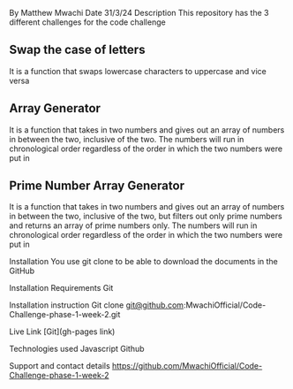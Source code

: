 By Matthew Mwachi
Date 31/3/24
Description
This repository has the 3 different challenges for the code challenge

## Swap the case of letters
It is a function that swaps lowercase characters to uppercase and vice versa

## Array Generator
It is a function that takes in two numbers and gives out an array of numbers in between the two, inclusive of the two. The numbers will run in chronological order regardless of the order in which the two numbers were put in

## Prime Number Array Generator
It is a function that takes in two numbers and gives out an array of numbers in between the two, inclusive of the two, but filters out only prime numbers and returns an array of prime numbers only. The numbers will run in chronological order regardless of the order in which the two numbers were put in

Installation
You use git clone to be able to download the documents in the GitHub

Installation Requirements
Git

Installation instruction
Git clone git@github.com:MwachiOfficial/Code-Challenge-phase-1-week-2.git

Live Link
[Git](gh-pages link)

Technologies used
Javascript
Github

Support and contact details
https://github.com/MwachiOfficial/Code-Challenge-phase-1-week-2
